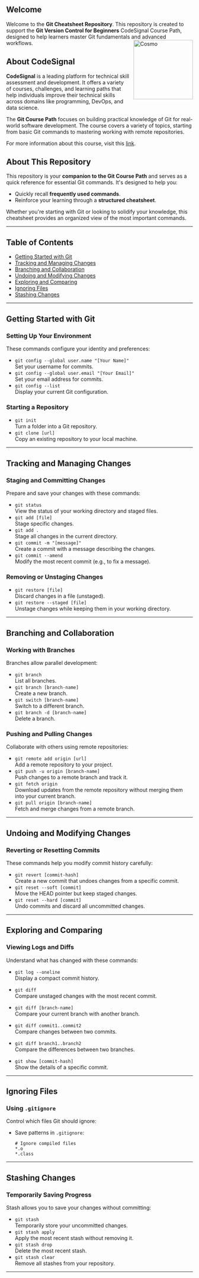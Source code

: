 ## Welcome

<p>
  Welcome to the <strong>Git Cheatsheet Repository</strong>. This repository is created to support the <strong>Git Version Control for Beginners</strong> CodeSignal Course Path, designed to help learners master Git fundamentals and advanced workflows. <img src="https://k3-production-bucket.s3.amazonaws.com/uploads/ZuF4WKfiXWD9P3Cme_cosmo-greeting.svg" alt="Cosmo" width="160" style="float: right; margin-left: 10px;">
</p>

## About CodeSignal

**CodeSignal** is a leading platform for technical skill assessment and development. It offers a variety of courses, challenges, and learning paths that help individuals improve their technical skills across domains like programming, DevOps, and data science. 

The **Git Course Path** focuses on building practical knowledge of Git for real-world software development. The course covers a variety of topics, starting from basic Git commands to mastering working with remote repositories. 

For more information about this course, visit this [link](#). 


## About This Repository

This repository is your **companion to the Git Course Path** and serves as a quick reference for essential Git commands. It's designed to help you:
- Quickly recall **frequently used commands**.
- Reinforce your learning through a **structured cheatsheet**.

Whether you're starting with Git or looking to solidify your knowledge, this cheatsheet provides an organized view of the most important commands.

---

## Table of Contents
- [Getting Started with Git](#getting-started-with-git)
- [Tracking and Managing Changes](#tracking-and-managing-changes)
- [Branching and Collaboration](#branching-and-collaboration)
- [Undoing and Modifying Changes](#undoing-and-modifying-changes)
- [Exploring and Comparing](#exploring-and-comparing)
- [Ignoring Files](#ignoring-files)
- [Stashing Changes](#stashing-changes)

---

## Getting Started with Git

### Setting Up Your Environment

These commands configure your identity and preferences:

- `git config --global user.name "[Your Name]"`  
  Set your username for commits.
- `git config --global user.email "[Your Email]"`  
  Set your email address for commits.
- `git config --list`  
  Display your current Git configuration.

### Starting a Repository
- `git init`  
  Turn a folder into a Git repository.
- `git clone [url]`  
  Copy an existing repository to your local machine.

---

## Tracking and Managing Changes

### Staging and Committing Changes

Prepare and save your changes with these commands:

- `git status`  
  View the status of your working directory and staged files.
- `git add [file]`  
  Stage specific changes.
- `git add .`  
  Stage all changes in the current directory.
- `git commit -m "[message]"`  
  Create a commit with a message describing the changes.
- `git commit --amend`  
  Modify the most recent commit (e.g., to fix a message).

### Removing or Unstaging Changes
- `git restore [file]`  
  Discard changes in a file (unstaged).
- `git restore --staged [file]`  
  Unstage changes while keeping them in your working directory.

---

## Branching and Collaboration

### Working with Branches

Branches allow parallel development:
- `git branch`  
  List all branches.
- `git branch [branch-name]`  
  Create a new branch.
- `git switch [branch-name]`  
  Switch to a different branch.
- `git branch -d [branch-name]`  
  Delete a branch.

### Pushing and Pulling Changes

Collaborate with others using remote repositories:
- `git remote add origin [url]`  
  Add a remote repository to your project.
- `git push -u origin [branch-name]`  
  Push changes to a remote branch and track it.
- `git fetch origin`  
  Download updates from the remote repository without merging them into your current branch.
- `git pull origin [branch-name]`  
  Fetch and merge changes from a remote branch.

---

## Undoing and Modifying Changes

### Reverting or Resetting Commits

These commands help you modify commit history carefully:
- `git revert [commit-hash]`  
  Create a new commit that undoes changes from a specific commit.
- `git reset --soft [commit]`  
  Move the HEAD pointer but keep staged changes.
- `git reset --hard [commit]`  
  Undo commits and discard all uncommitted changes.

---

## Exploring and Comparing

### Viewing Logs and Diffs

Understand what has changed with these commands:

- `git log --oneline`  
  Display a compact commit history.

- `git diff`  
  Compare unstaged changes with the most recent commit.

- `git diff [branch-name]`  
  Compare your current branch with another branch.

- `git diff commit1..commit2`  
  Compare changes between two commits.

- `git diff branch1..branch2`  
  Compare the differences between two branches.

- `git show [commit-hash]`  
  Show the details of a specific commit.

---

## Ignoring Files

### Using `.gitignore`

Control which files Git should ignore:
- Save patterns in `.gitignore`:
  ```plaintext
  # Ignore compiled files
  *.o
  *.class
  ```
  
---

## Stashing Changes

### Temporarily Saving Progress

Stash allows you to save your changes without committing:
- `git stash`  
  Temporarily store your uncommitted changes.
- `git stash apply`  
  Apply the most recent stash without removing it.
- `git stash drop`  
  Delete the most recent stash.
- `git stash clear`  
  Remove all stashes from your repository.

---
